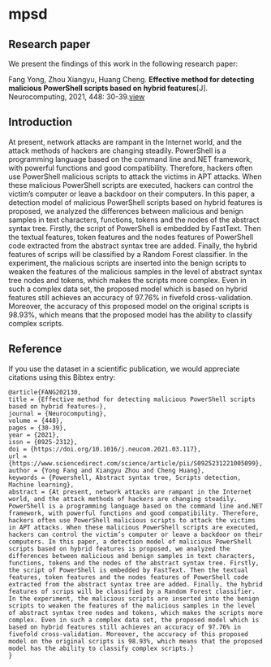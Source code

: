 # mpsd
## Research paper

We present the findings of this work in the following research paper:

Fang Yong, Zhou Xiangyu, Huang Cheng. **Effective method for detecting malicious PowerShell scripts based on hybrid features**[J]. Neurocomputing, 2021, 448: 30-39.[view](https://www.sciencedirect.com/science/article/abs/pii/S0925231221005099?via%3Dihub)

## Introduction

At present, network attacks are rampant in the Internet world, and the attack methods of hackers are changing steadily. PowerShell is a programming language based on the command line and.NET framework, with powerful functions and good compatibility. Therefore, hackers often use PowerShell malicious scripts to attack the victims in APT attacks. When these malicious PowerShell scripts are executed, hackers can control the victim’s computer or leave a backdoor on their computers. In this paper, a detection model of malicious PowerShell scripts based on hybrid features is proposed, we analyzed the differences between malicious and benign samples in text characters, functions, tokens and the nodes of the abstract syntax tree. Firstly, the script of PowerShell is embedded by FastText. Then the textual features, token features and the nodes features of PowerShell code extracted from the abstract syntax tree are added. Finally, the hybrid features of scrips will be classified by a Random Forest classifier. In the experiment, the malicious scripts are inserted into the benign scripts to weaken the features of the malicious samples in the level of abstract syntax tree nodes and tokens, which makes the scripts more complex. Even in such a complex data set, the proposed model which is based on hybrid features still achieves an accuracy of 97.76% in fivefold cross-validation. Moreover, the accuracy of this proposed model on the original scripts is 98.93%, which means that the proposed model has the ability to classify complex scripts.

## Reference

If you use the dataset in a scientific publication, we would appreciate citations using this Bibtex entry:

```
@article{FANG202130,
title = {Effective method for detecting malicious PowerShell scripts based on hybrid features☆},
journal = {Neurocomputing},
volume = {448},
pages = {30-39},
year = {2021},
issn = {0925-2312},
doi = {https://doi.org/10.1016/j.neucom.2021.03.117},
url = {https://www.sciencedirect.com/science/article/pii/S0925231221005099},
author = {Yong Fang and Xiangyu Zhou and Cheng Huang},
keywords = {Powershell, Abstract syntax tree, Scripts detection, Machine learning},
abstract = {At present, network attacks are rampant in the Internet world, and the attack methods of hackers are changing steadily. PowerShell is a programming language based on the command line and.NET framework, with powerful functions and good compatibility. Therefore, hackers often use PowerShell malicious scripts to attack the victims in APT attacks. When these malicious PowerShell scripts are executed, hackers can control the victim’s computer or leave a backdoor on their computers. In this paper, a detection model of malicious PowerShell scripts based on hybrid features is proposed, we analyzed the differences between malicious and benign samples in text characters, functions, tokens and the nodes of the abstract syntax tree. Firstly, the script of PowerShell is embedded by FastText. Then the textual features, token features and the nodes features of PowerShell code extracted from the abstract syntax tree are added. Finally, the hybrid features of scrips will be classified by a Random Forest classifier. In the experiment, the malicious scripts are inserted into the benign scripts to weaken the features of the malicious samples in the level of abstract syntax tree nodes and tokens, which makes the scripts more complex. Even in such a complex data set, the proposed model which is based on hybrid features still achieves an accuracy of 97.76% in fivefold cross-validation. Moreover, the accuracy of this proposed model on the original scripts is 98.93%, which means that the proposed model has the ability to classify complex scripts.}
}
```

